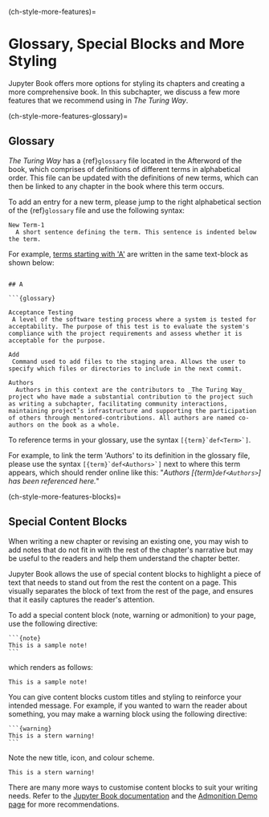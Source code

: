 (ch-style-more-features)=
# Glossary, Special Blocks and More Styling

Jupyter Book offers more options for styling its chapters and creating a more comprehensive book.
In this subchapter, we discuss a few more features that we recommend using in _The Turing Way_.

(ch-style-more-features-glossary)=
## Glossary

_The Turing Way_ has a {ref}`glossary` file located in the Afterword of the book, which comprises of definitions of different terms in alphabetical order.
This file can be updated with the definitions of new terms, which can then be linked to any chapter in the book where this term occurs.

To add an entry for a new term, please jump to the right alphabetical section of the {ref}`glossary` file and use the following syntax:

```
New Term-1
  A short sentence defining the term. This sentence is indented below the term.
```

For example, [terms starting with 'A'](https://the-turing-way.netlify.app/afterword/afterword.html#a) are written in the same text-block as shown below:
```

## A

```{glossary}

Acceptance Testing
 A level of the software testing process where a system is tested for acceptability. The purpose of this test is to evaluate the system's compliance with the project requirements and assess whether it is acceptable for the purpose.

Add
 Command used to add files to the staging area. Allows the user to specify which files or directories to include in the next commit.

Authors
  Authors in this context are the contributors to _The Turing Way_ project who have made a substantial contribution to the project such as writing a subchapter, facilitating community interactions, maintaining project’s infrastructure and supporting the participation of others through mentored-contributions. All authors are named co-authors on the book as a whole.

```

To reference terms in your glossary, use the syntax ```[{term}`def<Term>`]```.

For example, to link the term 'Authors' to its definition in the glossary file, please use the syntax ```[{term}`def<Authors>`]``` next to where this term appears, which should render online like this: "*Authors [{term}`def<Authors>`] has been referenced here.*"

(ch-style-more-features-blocks)=
## Special Content Blocks

When writing a new chapter or revising an existing one, you may wish to add notes that do not fit in with the rest of the chapter's narrative but may be useful to the readers and help them understand the chapter better.

Jupyter Book allows the use of special content blocks to highlight a piece of text that needs to stand out from the rest the content on a page.
This visually separates the block of text from the rest of the page, and ensures that it easily captures the reader's attention.

To add a special content block (note, warning or admonition) to your page, use the following directive:

````
```{note}
This is a sample note!
```
````

which renders as follows:

```{note}
This is a sample note!
```

You can give content blocks custom titles and styling to reinforce your intended message.
For example, if you wanted to warn the reader about something, you may make a warning block using the following directive:

````
```{warning}
This is a stern warning!
```
````

Note the new title, icon, and colour scheme.

```{warning}
This is a stern warning!
```

There are many more ways to customise content blocks to suit your writing needs.
Refer to the [Jupyter Book documentation](https://jupyterbook.org/content/content-blocks.html#notes-warnings-and-other-admonitions) and the [Admonition Demo page](https://sphinx-book-theme.readthedocs.io/en/latest/reference/demo.html#admonitions) for more recommendations.
